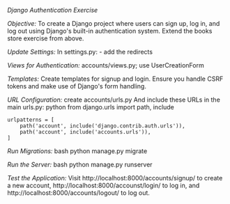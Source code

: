 *Django Authentication Exercise*

*Objective:*
To create a Django project where users can sign up, log in, and log out using Django's built-in authentication system. Extend the books store exercise from above.

 *Update Settings:*
    In settings.py:
    - add the redirects

 *Views for Authentication:*
 accounts/views.py; use  UserCreationForm

 *Templates:*
    Create templates for signup and login. Ensure you handle CSRF tokens and make use of Django's form handling.
    
 *URL Configuration:*
    create accounts/urls.py
    And include these URLs in the main urls.py:
python
    from django.urls import path, include

    urlpatterns = [
        path('account', include('django.contrib.auth.urls')),
        path('account', include('accounts.urls')),
    ]
    
 *Run Migrations:*
bash
    python manage.py migrate
    
 *Run the Server:*
bash
    python manage.py runserver
    
 *Test the Application:*
    Visit http://localhost:8000/accounts/signup/ to create a new account, http://localhost:8000/accounst/login/ to log in, and http://localhost:8000/accounts/logout/ to log out.